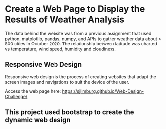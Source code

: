 # Create a Web Page to Display the Results of Weather Analysis 

The data behind the website was from a previous assignment that used python, matplotlib, pandas, numpy, and APIs to gather weather data about > 500 cities in October 2020.
The relationship between latitude was charted vs temperature, wind speed, humidity and cloudiness.

## Responsive Web Design

Responsive web design is the process of creating websites that adapt the screen images and navigations to suit the device of the user.

Access the web page here: https://sjlimburg.github.io/Web-Design-Challenge/

## This project used bootstrap to create the dynamic web design






